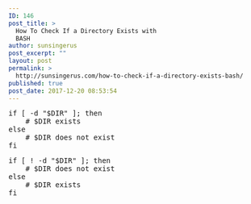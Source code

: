 ```yaml
---
ID: 146
post_title: >
  How To Check If a Directory Exists with
  BASH
author: sunsingerus
post_excerpt: ""
layout: post
permalink: >
  http://sunsingerus.com/how-to-check-if-a-directory-exists-bash/
published: true
post_date: 2017-12-20 08:53:54
---
```

<pre>
if [ -d "$DIR" ]; then
    # $DIR exists
else
    # $DIR does not exist
fi
</pre>

<pre>
if [ ! -d "$DIR" ]; then
    # $DIR does not exist
else
    # $DIR exists
fi
</pre>